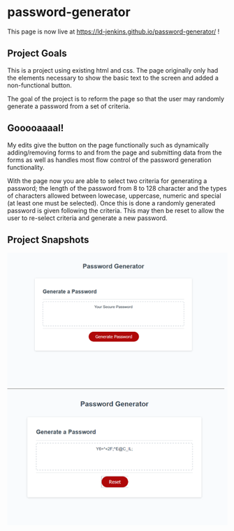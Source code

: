 # password-generator

This page is now live at https://ld-jenkins.github.io/password-generator/ !

## Project Goals

This is a project using existing html and css. The page originally only had the elements necessary to show the basic text to the screen and added a non-functional button.

The goal of the project is to reform the page so that the user may randomly generate a password from a set of criteria.

## Gooooaaaal!

My edits give the button on the page functionally such as dynamically adding/removing forms to and from the page and submitting data from the forms as well as handles most flow control of the password generation functionality.

With the page now you are able to select two criteria for generating a password; the length of the password from 8 to 128 character and the types of characters allowed between lowecase, uppercase, numeric and special (at least one must be selected). Once this is done a randomly generated password is given following the criteria. This may then be reset to allow the user to re-select criteria and generate a new password.

## Project Snapshots

![screenshot](./assets/images/pwgen-launch.png)
![screenshot2](./assets/images/pwgen-post-generation.png)

